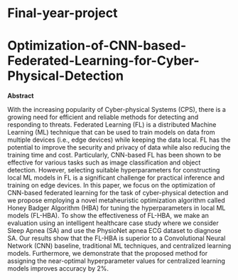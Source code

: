 # Final-year-project
# Optimization-of-CNN-based-Federated-Learning-for-Cyber-Physical-Detection

**Abstract**

With the increasing popularity of Cyber-physical Systems (CPS), there is a growing need for efficient and reliable methods for detecting and responding to threats. Federated Learning (FL) is a distributed Machine Learning (ML) technique that can be used to train models on data from multiple devices (i.e., edge devices) while keeping the data local. FL has the potential to improve the security and privacy of data while also reducing the training time and cost. Particularly, CNN-based FL has been shown to be effective for various tasks such as image classification and object detection. However, selecting suitable hyperparameters for constructing local ML models in FL is a significant challenge for practical inference and training on edge devices. In this paper, we focus on the optimization of CNN-based federated learning for the task of cyber-physical detection and we propose employing a novel metaheuristic optimization algorithm called Honey Badger Algorithm (HBA) for tuning the hyperparameters in local ML models (FL-HBA). To show the effectiveness of FL-HBA, we make an evaluation using an intelligent healthcare case study where we consider Sleep Apnea (SA) and use the PhysioNet apnea ECG dataset to diagnose SA. Our results show that the FL-HBA is superior to a Convolutional Neural Network (CNN) baseline, traditional ML techniques, and centralized learning models. Furthermore, we demonstrate that the proposed method for assigning the near-optimal hyperparameter values for centralized learning models improves accuracy by 2%.

